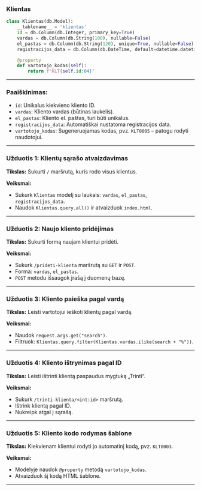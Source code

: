 
###  **Klientas**

```python
class Klientas(db.Model):
    __tablename__ = 'klientas'
    id = db.Column(db.Integer, primary_key=True)
    vardas = db.Column(db.String(100), nullable=False)
    el_pastas = db.Column(db.String(120), unique=True, nullable=False)
    registracijos_data = db.Column(db.DateTime, default=datetime.datetime.now)

    @property
    def vartotojo_kodas(self):
        return f"KLT{self.id:04}"
```

---

### Paaiškinimas:

* `id`: Unikalus kiekvieno kliento ID.
* `vardas`: Kliento vardas (būtinas laukelis).
* `el_pastas`: Kliento el. paštas, turi būti unikalus.
* `registracijos_data`: Automatiškai nustatoma registracijos data.
* `vartotojo_kodas`: Sugeneruojamas kodas, pvz. `KLT0005` – patogu rodyti naudotojui.

---

### **Užduotis 1: Klientų sąrašo atvaizdavimas**

**Tikslas:** Sukurti `/` maršrutą, kuris rodo visus klientus.

**Veiksmai:**

* Sukurk `Klientas` modelį su laukais: `vardas`, `el_pastas`, `registracijos_data`.
* Naudok `Klientas.query.all()` ir atvaizduok `index.html`.

---

### **Užduotis 2: Naujo kliento pridėjimas**

**Tikslas:** Sukurti formą naujam klientui pridėti.

**Veiksmai:**

* Sukurk `/prideti-klienta` maršrutą su `GET` ir `POST`.
* Forma: `vardas`, `el_pastas`.
* `POST` metodu išsaugok įrašą į duomenų bazę.

---

### **Užduotis 3: Kliento paieška pagal vardą**

**Tikslas:** Leisti vartotojui ieškoti klientų pagal vardą.

**Veiksmai:**

* Naudok `request.args.get("search")`.
* Filtruok: `Klientas.query.filter(Klientas.vardas.ilike(search + "%"))`.

---

### **Užduotis 4: Kliento ištrynimas pagal ID**

**Tikslas:** Leisti ištrinti klientą paspaudus mygtuką „Trinti“.

**Veiksmai:**

* Sukurk `/trinti-klienta/<int:id>` maršrutą.
* Ištrink klientą pagal ID.
* Nukreipk atgal į sąrašą.

---

### **Užduotis 5: Kliento kodo rodymas šablone**

**Tikslas:** Kiekvienam klientui rodyti jo automatinį kodą, pvz. `KLT0003`.

**Veiksmai:**

* Modelyje naudok `@property` metodą `vartotojo_kodas`.
* Atvaizduok šį kodą HTML šablone.

---

